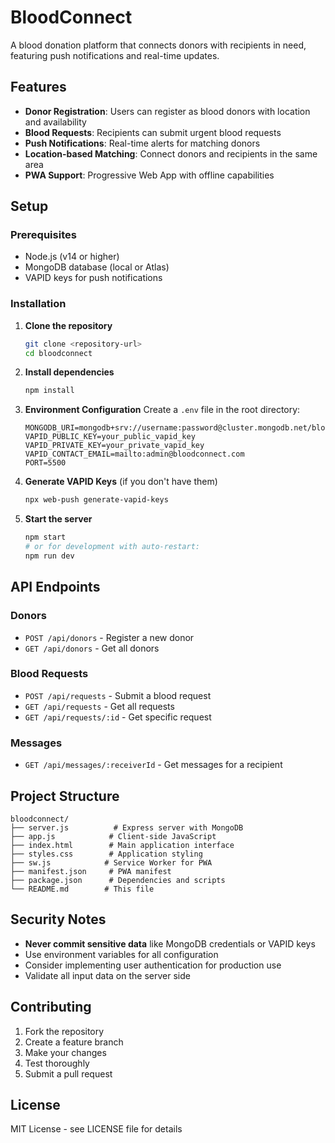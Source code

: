 # BloodConnect

A blood donation platform that connects donors with recipients in need, featuring push notifications and real-time updates.

## Features

- **Donor Registration**: Users can register as blood donors with location and availability
- **Blood Requests**: Recipients can submit urgent blood requests
- **Push Notifications**: Real-time alerts for matching donors
- **Location-based Matching**: Connect donors and recipients in the same area
- **PWA Support**: Progressive Web App with offline capabilities

## Setup

### Prerequisites

- Node.js (v14 or higher)
- MongoDB database (local or Atlas)
- VAPID keys for push notifications

### Installation

1. **Clone the repository**
   ```bash
   git clone <repository-url>
   cd bloodconnect
   ```

2. **Install dependencies**
   ```bash
   npm install
   ```

3. **Environment Configuration**
   Create a `.env` file in the root directory:
   ```env
   MONGODB_URI=mongodb+srv://username:password@cluster.mongodb.net/bloodconnect
   VAPID_PUBLIC_KEY=your_public_vapid_key
   VAPID_PRIVATE_KEY=your_private_vapid_key
   VAPID_CONTACT_EMAIL=mailto:admin@bloodconnect.com
   PORT=5500
   ```

4. **Generate VAPID Keys** (if you don't have them)
   ```bash
   npx web-push generate-vapid-keys
   ```

5. **Start the server**
   ```bash
   npm start
   # or for development with auto-restart:
   npm run dev
   ```

## API Endpoints

### Donors
- `POST /api/donors` - Register a new donor
- `GET /api/donors` - Get all donors

### Blood Requests
- `POST /api/requests` - Submit a blood request
- `GET /api/requests` - Get all requests
- `GET /api/requests/:id` - Get specific request

### Messages
- `GET /api/messages/:receiverId` - Get messages for a recipient

## Project Structure

```
bloodconnect/
├── server.js          # Express server with MongoDB
├── app.js            # Client-side JavaScript
├── index.html        # Main application interface
├── styles.css        # Application styling
├── sw.js            # Service Worker for PWA
├── manifest.json     # PWA manifest
├── package.json      # Dependencies and scripts
└── README.md        # This file
```

## Security Notes

- **Never commit sensitive data** like MongoDB credentials or VAPID keys
- Use environment variables for all configuration
- Consider implementing user authentication for production use
- Validate all input data on the server side

## Contributing

1. Fork the repository
2. Create a feature branch
3. Make your changes
4. Test thoroughly
5. Submit a pull request

## License

MIT License - see LICENSE file for details
